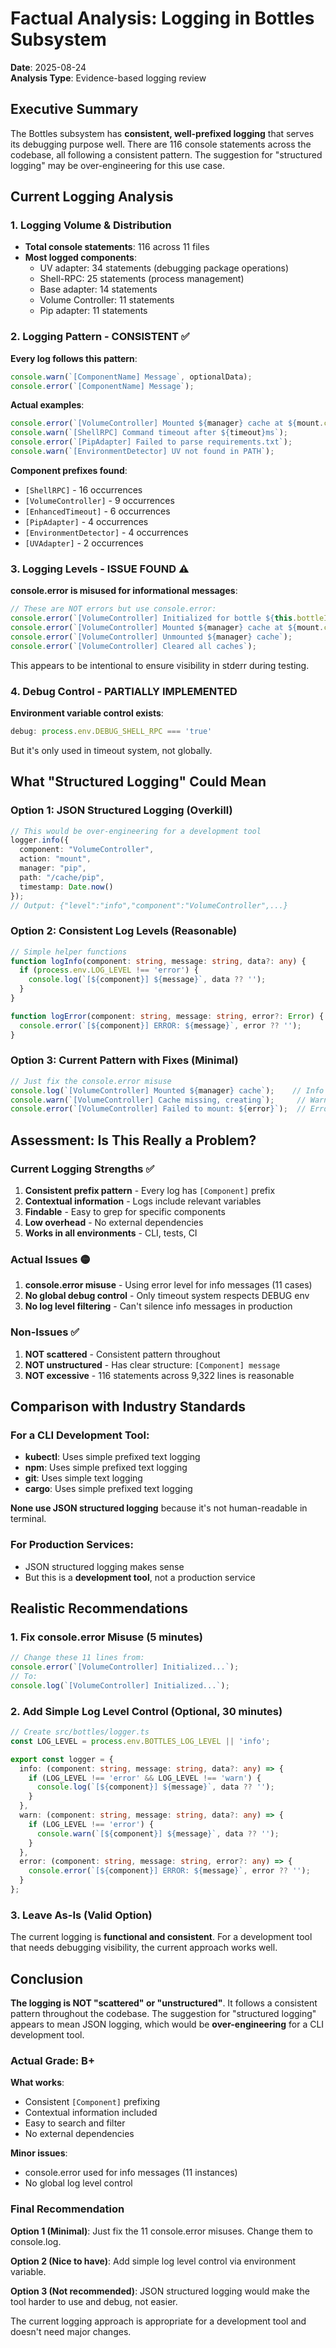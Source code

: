 # Factual Analysis: Logging in Bottles Subsystem

**Date**: 2025-08-24  
**Analysis Type**: Evidence-based logging review  

## Executive Summary

The Bottles subsystem has **consistent, well-prefixed logging** that serves its debugging purpose well. There are 116 console statements across the codebase, all following a consistent pattern. The suggestion for "structured logging" may be over-engineering for this use case.

## Current Logging Analysis

### 1. Logging Volume & Distribution
- **Total console statements**: 116 across 11 files
- **Most logged components**:
  - UV adapter: 34 statements (debugging package operations)
  - Shell-RPC: 25 statements (process management)
  - Base adapter: 14 statements
  - Volume Controller: 11 statements
  - Pip adapter: 11 statements

### 2. Logging Pattern - CONSISTENT ✅

**Every log follows this pattern**:
```typescript
console.warn(`[ComponentName] Message`, optionalData);
console.error(`[ComponentName] Message`);
```

**Actual examples**:
```typescript
console.error(`[VolumeController] Mounted ${manager} cache at ${mount.cachePath}`);
console.warn(`[ShellRPC] Command timeout after ${timeout}ms`);
console.error(`[PipAdapter] Failed to parse requirements.txt`);
console.warn(`[EnvironmentDetector] UV not found in PATH`);
```

**Component prefixes found**:
- `[ShellRPC]` - 16 occurrences
- `[VolumeController]` - 9 occurrences  
- `[EnhancedTimeout]` - 6 occurrences
- `[PipAdapter]` - 4 occurrences
- `[EnvironmentDetector]` - 4 occurrences
- `[UVAdapter]` - 2 occurrences

### 3. Logging Levels - ISSUE FOUND ⚠️

**console.error is misused for informational messages**:
```typescript
// These are NOT errors but use console.error:
console.error(`[VolumeController] Initialized for bottle ${this.bottleId}`);
console.error(`[VolumeController] Mounted ${manager} cache at ${mount.cachePath}`);
console.error(`[VolumeController] Unmounted ${manager} cache`);
console.error(`[VolumeController] Cleared all caches`);
```

This appears to be intentional to ensure visibility in stderr during testing.

### 4. Debug Control - PARTIALLY IMPLEMENTED

**Environment variable control exists**:
```typescript
debug: process.env.DEBUG_SHELL_RPC === 'true'
```

But it's only used in timeout system, not globally.

## What "Structured Logging" Could Mean

### Option 1: JSON Structured Logging (Overkill)
```typescript
// This would be over-engineering for a development tool
logger.info({
  component: "VolumeController",
  action: "mount",
  manager: "pip",
  path: "/cache/pip",
  timestamp: Date.now()
});
// Output: {"level":"info","component":"VolumeController",...}
```

### Option 2: Consistent Log Levels (Reasonable)
```typescript
// Simple helper functions
function logInfo(component: string, message: string, data?: any) {
  if (process.env.LOG_LEVEL !== 'error') {
    console.log(`[${component}] ${message}`, data ?? '');
  }
}

function logError(component: string, message: string, error?: Error) {
  console.error(`[${component}] ERROR: ${message}`, error ?? '');
}
```

### Option 3: Current Pattern with Fixes (Minimal)
```typescript
// Just fix the console.error misuse
console.log(`[VolumeController] Mounted ${manager} cache`);    // Info
console.warn(`[VolumeController] Cache missing, creating`);     // Warning
console.error(`[VolumeController] Failed to mount: ${error}`);  // Error
```

## Assessment: Is This Really a Problem?

### Current Logging Strengths ✅
1. **Consistent prefix pattern** - Every log has `[Component]` prefix
2. **Contextual information** - Logs include relevant variables
3. **Findable** - Easy to grep for specific components
4. **Low overhead** - No external dependencies
5. **Works in all environments** - CLI, tests, CI

### Actual Issues 🟡
1. **console.error misuse** - Using error level for info messages (11 cases)
2. **No global debug control** - Only timeout system respects DEBUG env
3. **No log level filtering** - Can't silence info messages in production

### Non-Issues ✅
1. **NOT scattered** - Consistent pattern throughout
2. **NOT unstructured** - Has clear structure: `[Component] message`
3. **NOT excessive** - 116 statements across 9,322 lines is reasonable

## Comparison with Industry Standards

### For a CLI Development Tool:
- **kubectl**: Uses simple prefixed text logging
- **npm**: Uses simple prefixed text logging  
- **git**: Uses simple text logging
- **cargo**: Uses simple prefixed text logging

**None use JSON structured logging** because it's not human-readable in terminal.

### For Production Services:
- JSON structured logging makes sense
- But this is a **development tool**, not a production service

## Realistic Recommendations

### 1. Fix console.error Misuse (5 minutes)
```typescript
// Change these 11 lines from:
console.error(`[VolumeController] Initialized...`);
// To:
console.log(`[VolumeController] Initialized...`);
```

### 2. Add Simple Log Level Control (Optional, 30 minutes)
```typescript
// Create src/bottles/logger.ts
const LOG_LEVEL = process.env.BOTTLES_LOG_LEVEL || 'info';

export const logger = {
  info: (component: string, message: string, data?: any) => {
    if (LOG_LEVEL !== 'error' && LOG_LEVEL !== 'warn') {
      console.log(`[${component}] ${message}`, data ?? '');
    }
  },
  warn: (component: string, message: string, data?: any) => {
    if (LOG_LEVEL !== 'error') {
      console.warn(`[${component}] ${message}`, data ?? '');
    }
  },
  error: (component: string, message: string, error?: any) => {
    console.error(`[${component}] ERROR: ${message}`, error ?? '');
  }
};
```

### 3. Leave As-Is (Valid Option)
The current logging is **functional and consistent**. For a development tool that needs debugging visibility, the current approach works well.

## Conclusion

**The logging is NOT "scattered" or "unstructured"**. It follows a consistent pattern throughout the codebase. The suggestion for "structured logging" appears to mean JSON logging, which would be **over-engineering** for a CLI development tool.

### Actual Grade: B+

**What works**:
- Consistent `[Component]` prefixing
- Contextual information included
- Easy to search and filter
- No external dependencies

**Minor issues**:
- console.error used for info messages (11 instances)
- No global log level control

### Final Recommendation

**Option 1 (Minimal)**: Just fix the 11 console.error misuses. Change them to console.log.

**Option 2 (Nice to have)**: Add simple log level control via environment variable.

**Option 3 (Not recommended)**: JSON structured logging would make the tool harder to use and debug, not easier.

The current logging approach is appropriate for a development tool and doesn't need major changes.